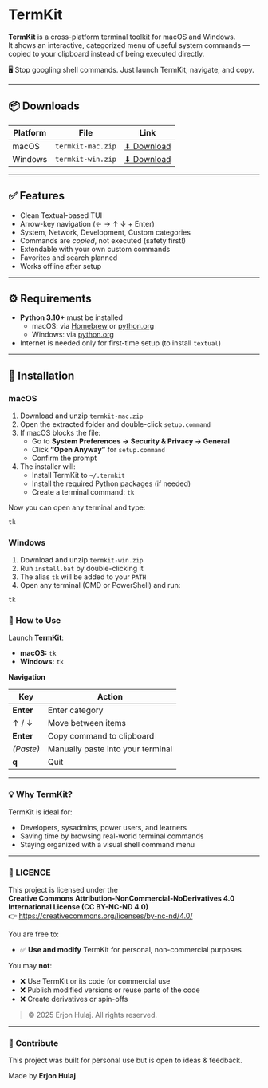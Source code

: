 # TermKit

**TermKit** is a cross-platform terminal toolkit for macOS and Windows.  
It shows an interactive, categorized menu of useful system commands — copied to your clipboard instead of being executed directly.

🖥️ Stop googling shell commands. Just launch TermKit, navigate, and copy.

---

## 📦 Downloads

| Platform | File | Link |
|----------|------|------|
| macOS    | `termkit-mac.zip` | [⬇ Download](./termkit-mac.zip) |
| Windows  | `termkit-win.zip` | [⬇ Download](./termkit-win.zip) |

---

## ✅ Features

- Clean Textual-based TUI
- Arrow-key navigation (← → ↑ ↓ + Enter)
- System, Network, Development, Custom categories
- Commands are *copied*, not executed (safety first!)
- Extendable with your own custom commands
- Favorites and search planned
- Works offline after setup

---

## ⚙️ Requirements

- **Python 3.10+** must be installed
  - macOS: via [Homebrew](https://brew.sh) or [python.org](https://www.python.org/downloads/)
  - Windows: via [python.org](https://www.python.org/downloads/windows/)
- Internet is needed only for first-time setup (to install `textual`)

---

## 🚀 Installation

### macOS

1. Download and unzip `termkit-mac.zip`
2. Open the extracted folder and double-click `setup.command`
3. If macOS blocks the file:
   - Go to **System Preferences → Security & Privacy → General**
   - Click **“Open Anyway”** for `setup.command`
   - Confirm the prompt
4. The installer will:
   - Install TermKit to `~/.termkit`
   - Install the required Python packages (if needed)
   - Create a terminal command: `tk`

Now you can open any terminal and type:

```sh
tk
```

### Windows

1. Download and unzip `termkit-win.zip`  
2. Run `install.bat` by double-clicking it  
3. The alias `tk` will be added to your `PATH`  
4. Open any terminal (CMD or PowerShell) and run:

```bat
tk
```

### 🔧 How to Use

Launch **TermKit**:

- **macOS:** `tk`
- **Windows:** `tk`

**Navigation**

| Key          | Action                          |
|--------------|---------------------------------|
| **Enter**           | Enter category                  |
| ↑ / ↓        | Move between items              |
| **Enter**    | Copy command to clipboard       |
| *(Paste)*    | Manually paste into your terminal |
| **q**      | Quit                            |

---

### 💡 Why TermKit?

TermKit is ideal for:

- Developers, sysadmins, power users, and learners  
- Saving time by browsing real-world terminal commands    
- Staying organized with a visual shell command menu  

---

### 📃 LICENCE

This project is licensed under the  
**Creative Commons Attribution-NonCommercial-NoDerivatives 4.0 International License (CC BY-NC-ND 4.0)**  
👉 <https://creativecommons.org/licenses/by-nc-nd/4.0/>

You are free to:

- ✅ **Use and modify** TermKit for personal, non-commercial purposes

You may **not**:

- ❌ Use TermKit or its code for commercial use  
- ❌ Publish modified versions or reuse parts of the code  
- ❌ Create derivatives or spin-offs  

> © 2025 Erjon Hulaj. All rights reserved.

---

### 🤝 Contribute

This project was built for personal use but is open to ideas & feedback.  

Made by **Erjon Hulaj**




